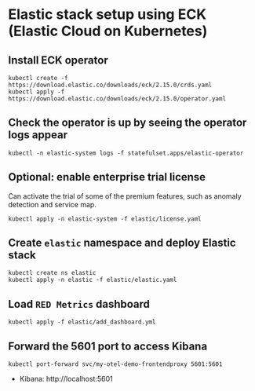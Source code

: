 # Elastic stack setup using ECK (Elastic Cloud on Kubernetes)

## Install ECK operator
```
kubectl create -f https://download.elastic.co/downloads/eck/2.15.0/crds.yaml
kubectl apply -f https://download.elastic.co/downloads/eck/2.15.0/operator.yaml
```

## Check the operator is up by seeing the operator logs appear
```
kubectl -n elastic-system logs -f statefulset.apps/elastic-operator
```

## Optional: enable enterprise trial license
Can activate the trial of some of the premium features, such as anomaly detection and service map.
```
kubectl apply -n elastic-system -f elastic/license.yaml 
```

## Create `elastic` namespace and deploy Elastic stack
```
kubectl create ns elastic
kubectl apply -n elastic -f elastic/elastic.yaml
```

## Load `RED Metrics` dashboard
```
kubectl apply -f elastic/add_dashboard.yml
```

## Forward the 5601 port to access Kibana
```
kubectl port-forward svc/my-otel-demo-frontendproxy 5601:5601
```
* Kibana: http://localhost:5601